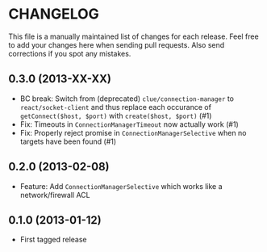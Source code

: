 # CHANGELOG

This file is a manually maintained list of changes for each release. Feel free
to add your changes here when sending pull requests. Also send corrections if
you spot any mistakes.

## 0.3.0 (2013-XX-XX)

* BC break: Switch from (deprecated) `clue/connection-manager` to `react/socket-client`
and thus replace each occurance of `getConnect($host, $port)` with `create($host, $port)` (#1)
* Fix: Timeouts in `ConnectionManagerTimeout` now actually work (#1)
* Fix: Properly reject promise in `ConnectionManagerSelective` when no targets
have been found (#1)

## 0.2.0 (2013-02-08)

* Feature: Add `ConnectionManagerSelective` which works like a network/firewall ACL

## 0.1.0 (2013-01-12)

* First tagged release

